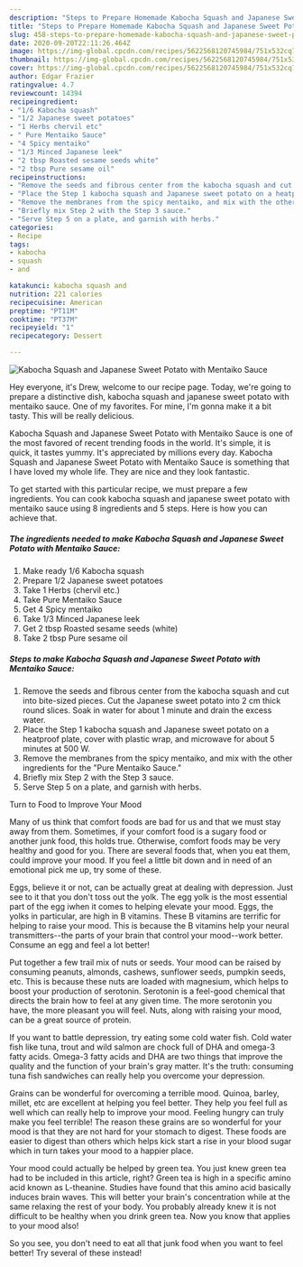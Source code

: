 ```yaml
---
description: "Steps to Prepare Homemade Kabocha Squash and Japanese Sweet Potato with Mentaiko Sauce"
title: "Steps to Prepare Homemade Kabocha Squash and Japanese Sweet Potato with Mentaiko Sauce"
slug: 458-steps-to-prepare-homemade-kabocha-squash-and-japanese-sweet-potato-with-mentaiko-sauce
date: 2020-09-20T22:11:26.464Z
image: https://img-global.cpcdn.com/recipes/5622568120745984/751x532cq70/kabocha-squash-and-japanese-sweet-potato-with-mentaiko-sauce-recipe-main-photo.jpg
thumbnail: https://img-global.cpcdn.com/recipes/5622568120745984/751x532cq70/kabocha-squash-and-japanese-sweet-potato-with-mentaiko-sauce-recipe-main-photo.jpg
cover: https://img-global.cpcdn.com/recipes/5622568120745984/751x532cq70/kabocha-squash-and-japanese-sweet-potato-with-mentaiko-sauce-recipe-main-photo.jpg
author: Edgar Frazier
ratingvalue: 4.7
reviewcount: 14394
recipeingredient:
- "1/6 Kabocha squash"
- "1/2 Japanese sweet potatoes"
- "1 Herbs chervil etc"
- " Pure Mentaiko Sauce"
- "4 Spicy mentaiko"
- "1/3 Minced Japanese leek"
- "2 tbsp Roasted sesame seeds white"
- "2 tbsp Pure sesame oil"
recipeinstructions:
- "Remove the seeds and fibrous center from the kabocha squash and cut into bite-sized pieces. Cut the Japanese sweet potato into 2 cm thick round slices. Soak in water for about 1 minute and drain the excess water."
- "Place the Step 1 kabocha squash and Japanese sweet potato on a heatproof plate, cover with plastic wrap, and microwave for about 5 minutes at 500 W."
- "Remove the membranes from the spicy mentaiko, and mix with the other ingredients for the &#34;Pure Mentaiko Sauce.&#34;"
- "Briefly mix Step 2 with the Step 3 sauce."
- "Serve Step 5 on a plate, and garnish with herbs."
categories:
- Recipe
tags:
- kabocha
- squash
- and

katakunci: kabocha squash and 
nutrition: 221 calories
recipecuisine: American
preptime: "PT11M"
cooktime: "PT37M"
recipeyield: "1"
recipecategory: Dessert

---
```



![Kabocha Squash and Japanese Sweet Potato with Mentaiko Sauce](https://img-global.cpcdn.com/recipes/5622568120745984/751x532cq70/kabocha-squash-and-japanese-sweet-potato-with-mentaiko-sauce-recipe-main-photo.jpg)

Hey everyone, it's Drew, welcome to our recipe page. Today, we're going to prepare a distinctive dish, kabocha squash and japanese sweet potato with mentaiko sauce. One of my favorites. For mine, I'm gonna make it a bit tasty. This will be really delicious.

Kabocha Squash and Japanese Sweet Potato with Mentaiko Sauce is one of the most favored of recent trending foods in the world. It's simple, it is quick, it tastes yummy. It's appreciated by millions every day. Kabocha Squash and Japanese Sweet Potato with Mentaiko Sauce is something that I have loved my whole life. They are nice and they look fantastic.




To get started with this particular recipe, we must prepare a few ingredients. You can cook kabocha squash and japanese sweet potato with mentaiko sauce using 8 ingredients and 5 steps. Here is how you can achieve that.

<!--inarticleads1-->

##### The ingredients needed to make Kabocha Squash and Japanese Sweet Potato with Mentaiko Sauce:

1. Make ready 1/6 Kabocha squash
1. Prepare 1/2 Japanese sweet potatoes
1. Take 1 Herbs (chervil etc.)
1. Take  Pure Mentaiko Sauce
1. Get 4 Spicy mentaiko
1. Take 1/3 Minced Japanese leek
1. Get 2 tbsp Roasted sesame seeds (white)
1. Take 2 tbsp Pure sesame oil




<!--inarticleads2-->

##### Steps to make Kabocha Squash and Japanese Sweet Potato with Mentaiko Sauce:

1. Remove the seeds and fibrous center from the kabocha squash and cut into bite-sized pieces. Cut the Japanese sweet potato into 2 cm thick round slices. Soak in water for about 1 minute and drain the excess water.
1. Place the Step 1 kabocha squash and Japanese sweet potato on a heatproof plate, cover with plastic wrap, and microwave for about 5 minutes at 500 W.
1. Remove the membranes from the spicy mentaiko, and mix with the other ingredients for the &#34;Pure Mentaiko Sauce.&#34;
1. Briefly mix Step 2 with the Step 3 sauce.
1. Serve Step 5 on a plate, and garnish with herbs.




Turn to Food to Improve Your Mood


Many of us think that comfort foods are bad for us and that we must stay away from them. Sometimes, if your comfort food is a sugary food or another junk food, this holds true. Otherwise, comfort foods may be very healthy and good for you. There are several foods that, when you eat them, could improve your mood. If you feel a little bit down and in need of an emotional pick me up, try some of these.

Eggs, believe it or not, can be actually great at dealing with depression. Just see to it that you don't toss out the yolk. The egg yolk is the most essential part of the egg iwhen it comes to helping elevate your mood. Eggs, the yolks in particular, are high in B vitamins. These B vitamins are terrific for helping to raise your mood. This is because the B vitamins help your neural transmitters--the parts of your brain that control your mood--work better. Consume an egg and feel a lot better!

Put together a few trail mix of nuts or seeds. Your mood can be raised by consuming peanuts, almonds, cashews, sunflower seeds, pumpkin seeds, etc. This is because these nuts are loaded with magnesium, which helps to boost your production of serotonin. Serotonin is a feel-good chemical that directs the brain how to feel at any given time. The more serotonin you have, the more pleasant you will feel. Nuts, along with raising your mood, can be a great source of protein.

If you want to battle depression, try eating some cold water fish. Cold water fish like tuna, trout and wild salmon are chock full of DHA and omega-3 fatty acids. Omega-3 fatty acids and DHA are two things that improve the quality and the function of your brain's gray matter. It's the truth: consuming tuna fish sandwiches can really help you overcome your depression. 

Grains can be wonderful for overcoming a terrible mood. Quinoa, barley, millet, etc are excellent at helping you feel better. They help you feel full as well which can really help to improve your mood. Feeling hungry can truly make you feel terrible! The reason these grains are so wonderful for your mood is that they are not hard for your stomach to digest. These foods are easier to digest than others which helps kick start a rise in your blood sugar which in turn takes your mood to a happier place.

Your mood could actually be helped by green tea. You just knew green tea had to be included in this article, right? Green tea is high in a specific amino acid known as L-theanine. Studies have found that this amino acid basically induces brain waves. This will better your brain's concentration while at the same relaxing the rest of your body. You probably already knew it is not difficult to be healthy when you drink green tea. Now you know that applies to your mood also!

So you see, you don't need to eat all that junk food when you want to feel better! Try several of these instead!

